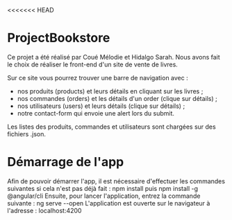 <<<<<<< HEAD
# ProjectBookstore

Ce projet a été réalisé par Coué Mélodie et Hidalgo Sarah. 
Nous avons fait le choix de réaliser le front-end d'un site de vente de livres. 

Sur ce site vous pourrez trouver une barre de navigation avec :
- nos produits (products) et leurs détails en cliquant sur les livres ;
- nos commandes (orders) et les détails d'un order (clique sur détails) ;
- nos utilisateurs (users) et leurs détails (clique sur détails) ; 
- notre contact-form qui envoie une alert lors du submit.

Les listes des produits, commandes et utilisateurs sont chargées sur des fichiers .json.

# Démarrage de l'app

Afin de pouvoir démarrer l'app, il est nécessaire d'effectuer les commandes suivantes si cela n'est pas déjà fait : npm install puis npm install -g @angular/cli
Ensuite, pour lancer l'application, entrez la commande suivante : ng serve --open
L'application est ouverte sur le navigateur à l'adresse : localhost:4200

